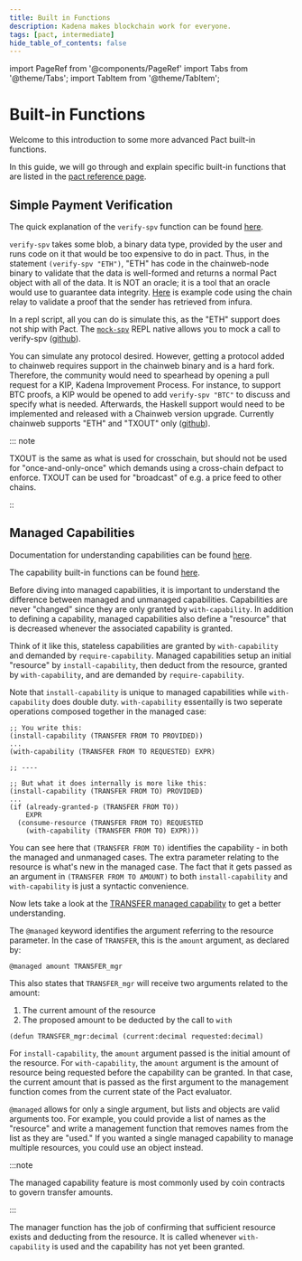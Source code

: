 ```yaml
---
title: Built in Functions
description: Kadena makes blockchain work for everyone.
tags: [pact, intermediate]
hide_table_of_contents: false
---
```


import PageRef from '@components/PageRef'
import Tabs from '@theme/Tabs';
import TabItem from '@theme/TabItem';

# Built-in Functions

Welcome to this introduction to some more advanced Pact built-in functions.

In this guide, we will go through and explain specific built-in functions that are listed in the [pact reference page](https://pact-language.readthedocs.io/en/stable/pact-functions.html#built-in-functions).

## Simple Payment Verification

The quick explanation of the `verify-spv` function can be found [here](https://pact-language.readthedocs.io/en/stable/pact-functions.html?highlight=verify-spv#spv-1).

`verify-spv` takes some blob, a binary data type, provided by the user and runs code on it that would be too expensive to do in pact. Thus, in the statement `(verify-spv "ETH")`, "ETH" has code in the chainweb-node binary to validate that the data is well-formed and returns a normal Pact object with all of the data. It is NOT an oracle; it is a tool that an oracle would use to guarantee data integrity.
[Here](https://github.com/kadena-io/kadenaswap/blob/master/pact/relay/kerc/kERC.pact#L210-L245) is example code using the chain relay to validate a proof that the sender has retrieved from infura.

In a repl script, all you can do is simulate this, as the "ETH" support does not ship with Pact. The [`mock-spv`](https://pact-language.readthedocs.io/en/stable/pact-functions.html#mock-spv) REPL native allows you to mock a call to verify-spv ([github](https://github.com/kadena-io/kadenaswap/blob/master/pact/relay/kerc/kERC.repl#L44-L81)).

You can simulate any protocol desired. However, getting a protocol added to chainweb requires support in the chainweb binary and is a hard fork. Therefore, the community would need to spearhead by opening a pull request for a KIP, Kadena Improvement Process. For instance, to support BTC proofs, a KIP would be opened to add `verify-spv "BTC"` to discuss and specify what is needed. Afterwards, the Haskell support would need to be implemented and released with a Chainweb version upgrade.
Currently chainweb supports "ETH" and "TXOUT" only ([github](https://github.com/kadena-io/chainweb-node/blob/f0b47973f1653878d7a51b73b4422f980b67dd84/src/Chainweb/Pact/SPV.hs#L120-L152)).

::: note

TXOUT is the same as what is used for crosschain, but should not be used for "once-and-only-once" which demands using a cross-chain defpact to enforce. TXOUT can be used for "broadcast" of e.g. a price feed to other chains.

::

## Managed Capabilities

Documentation for understanding capabilities can be found [here](https://pact-language.readthedocs.io/en/latest/pact-reference.html#capabilities).

The capability built-in functions can be found [here](https://pact-language.readthedocs.io/en/latest/pact-functions.html#capabilities-1).

Before diving into managed capabilities, it is important to understand the difference between managed and unmanaged capabilities. Capabilities are never "changed" since they are only granted by `with-capability`. In addition to defining a capability, managed capabilities also define a "resource" that is decreased whenever the associated capability is granted. 

Think of it like this, stateless capabilities are granted by `with-capability` and demanded by `require-capability`. Managed capabilities setup an initial "resource" by `install-capability`, then deduct from the resource, granted by `with-capability`, and are demanded by `require-capability`.

Note that `install-capability` is unique to managed capabilities while `with-capability` does double duty. `with-capability` essentailly is two seperate operations composed together in the managed case: 

```terminal
;; You write this:
(install-capability (TRANSFER FROM TO PROVIDED))
...
(with-capability (TRANSFER FROM TO REQUESTED) EXPR)

;; ----

;; But what it does internally is more like this:
(install-capability (TRANSFER FROM TO) PROVIDED)
...
(if (already-granted-p (TRANSFER FROM TO))
    EXPR
  (consume-resource (TRANSFER FROM TO) REQUESTED
    (with-capability (TRANSFER FROM TO) EXPR)))
```

You can see here that `(TRANSFER FROM TO)` identifies the capability - in both the managed and unmanaged cases. The extra parameter relating to the resource is what's new in the managed case. The fact that it gets passed as an argument in `(TRANSFER FROM TO AMOUNT)` to both `install-capability` and `with-capability` is just a syntactic convenience.

Now lets take a look at the [TRANSFER managed capability](https://pact-language.readthedocs.io/en/latest/pact-reference.html#the-transfer-managed-capability) to get a better understanding.

The `@managed` keyword identifies the argument referring to the resource parameter. In the case of `TRANSFER`, this is the `amount` argument, as declared by:

```terminal
@managed amount TRANSFER_mgr
```

This also states that `TRANSFER_mgr` will receive two arguments related to the amount:
1. The current amount of the resource 
2. The proposed amount to be deducted by the call to `with`

```terminal
(defun TRANSFER_mgr:decimal (current:decimal requested:decimal)
```

For `install-capability`, the `amount` argument passed is the initial amount of the resource. For `with-capability`, the `amount` argument is the amount of resource being requested before the capability can be granted. In that case, the current amount that is passed as the first argument to the management function comes from the current state of the Pact evaluator.

`@managed` allows for only a single argument, but lists and objects are valid arguments too. For example, you could provide a list of names as the "resource" and write a management function that removes names from the list as they are "used." If you wanted a single managed capability to manage multiple resources, you could use an object instead.

:::note

The managed capability feature is most commonly used by coin contracts to govern transfer amounts.

:::

The manager function has the job of confirming that sufficient resource exists and deducting from the resource. It is called whenever `with-capability` is used and the capability has not yet been granted.
